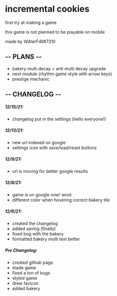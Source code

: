 # incremental cookies

first try at making a game

this game is not planned to be playable on mobile

made by W4terF4ll#7310

## -- PLANS --

- bakery multi decay + anti multi decay upgrade
- next module (rhythm game style with arrow keys)
- prestige mechanic

 ## -- CHANGELOG --

##### 12/15/21:
- changelog put in the settings (hello everyone!)

##### 12/13/21:
- new url indexed on google
- settings icon with save/load/reset buttons

##### 12/9/21:
- url is moving for better google results

##### 12/8/21:
- game is on google now! woot
- different color when hovering correct bakery tile

##### 12/6/21: 
- created the changelog 
- added saving (finally) 
- fixed bug with the bakery 
- formatted bakery multi text better

##### Pre Changelog:
- created github page
- made game
- fixed a ton of bugs
- styled game
- drew favicon
- added bakery
